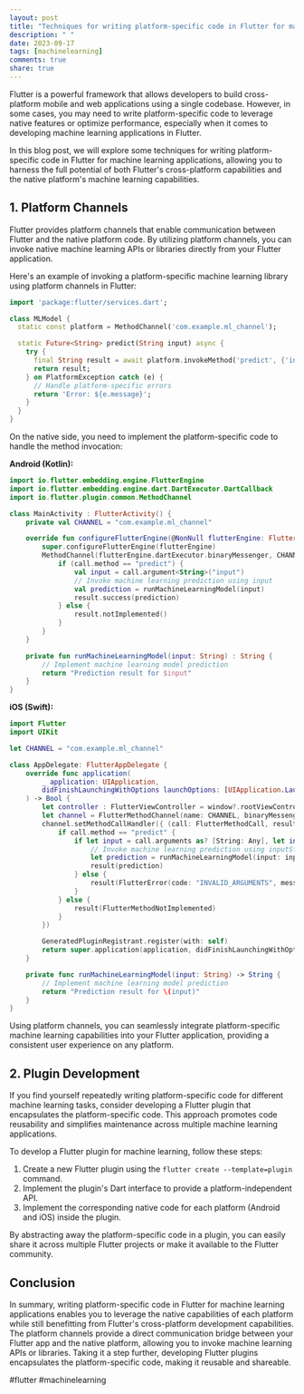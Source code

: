 ```yaml
---
layout: post
title: "Techniques for writing platform-specific code in Flutter for machine learning applications."
description: " "
date: 2023-09-17
tags: [machinelearning]
comments: true
share: true
---
```


Flutter is a powerful framework that allows developers to build cross-platform mobile and web applications using a single codebase. However, in some cases, you may need to write platform-specific code to leverage native features or optimize performance, especially when it comes to developing machine learning applications in Flutter.

In this blog post, we will explore some techniques for writing platform-specific code in Flutter for machine learning applications, allowing you to harness the full potential of both Flutter's cross-platform capabilities and the native platform's machine learning capabilities.

## 1. Platform Channels

Flutter provides platform channels that enable communication between Flutter and the native platform code. By utilizing platform channels, you can invoke native machine learning APIs or libraries directly from your Flutter application.

Here's an example of invoking a platform-specific machine learning library using platform channels in Flutter:

```dart
import 'package:flutter/services.dart';

class MLModel {
  static const platform = MethodChannel('com.example.ml_channel');

  static Future<String> predict(String input) async {
    try {
      final String result = await platform.invokeMethod('predict', {'input': input});
      return result;
    } on PlatformException catch (e) {
      // Handle platform-specific errors
      return 'Error: ${e.message}';
    }
  }
}
```

On the native side, you need to implement the platform-specific code to handle the method invocation:

**Android (Kotlin):**

```kotlin
import io.flutter.embedding.engine.FlutterEngine
import io.flutter.embedding.engine.dart.DartExecutor.DartCallback
import io.flutter.plugin.common.MethodChannel

class MainActivity : FlutterActivity() {
    private val CHANNEL = "com.example.ml_channel"

    override fun configureFlutterEngine(@NonNull flutterEngine: FlutterEngine) {
        super.configureFlutterEngine(flutterEngine)
        MethodChannel(flutterEngine.dartExecutor.binaryMessenger, CHANNEL).setMethodCallHandler { call, result ->
            if (call.method == "predict") {
                val input = call.argument<String>("input")
                // Invoke machine learning prediction using input
                val prediction = runMachineLearningModel(input)
                result.success(prediction)
            } else {
                result.notImplemented()
            }
        }
    }

    private fun runMachineLearningModel(input: String) : String {
        // Implement machine learning model prediction
        return "Prediction result for $input"
    }
}
```

**iOS (Swift):**

```swift
import Flutter
import UIKit

let CHANNEL = "com.example.ml_channel"

class AppDelegate: FlutterAppDelegate {
    override func application(
        _ application: UIApplication,
        didFinishLaunchingWithOptions launchOptions: [UIApplication.LaunchOptionsKey: Any]?
    ) -> Bool {
        let controller : FlutterViewController = window?.rootViewController as! FlutterViewController
        let channel = FlutterMethodChannel(name: CHANNEL, binaryMessenger: controller.binaryMessenger)
        channel.setMethodCallHandler({ (call: FlutterMethodCall, result: @escaping FlutterResult) -> Void in
            if call.method == "predict" {
                if let input = call.arguments as? [String: Any], let inputStr = input["input"] as? String {
                    // Invoke machine learning prediction using inputStr
                    let prediction = runMachineLearningModel(input: inputStr)
                    result(prediction)
                } else {
                    result(FlutterError(code: "INVALID_ARGUMENTS", message: "Invalid arguments", details: nil))
                }
            } else {
                result(FlutterMethodNotImplemented)
            }
        })

        GeneratedPluginRegistrant.register(with: self)
        return super.application(application, didFinishLaunchingWithOptions: launchOptions)
    }

    private func runMachineLearningModel(input: String) -> String {
        // Implement machine learning model prediction
        return "Prediction result for \(input)"
    }
}
```

Using platform channels, you can seamlessly integrate platform-specific machine learning capabilities into your Flutter application, providing a consistent user experience on any platform.

## 2. Plugin Development

If you find yourself repeatedly writing platform-specific code for different machine learning tasks, consider developing a Flutter plugin that encapsulates the platform-specific code. This approach promotes code reusability and simplifies maintenance across multiple machine learning applications.

To develop a Flutter plugin for machine learning, follow these steps:

1. Create a new Flutter plugin using the `flutter create --template=plugin` command.
2. Implement the plugin's Dart interface to provide a platform-independent API.
3. Implement the corresponding native code for each platform (Android and iOS) inside the plugin.

By abstracting away the platform-specific code in a plugin, you can easily share it across multiple Flutter projects or make it available to the Flutter community.

## Conclusion

In summary, writing platform-specific code in Flutter for machine learning applications enables you to leverage the native capabilities of each platform while still benefitting from Flutter's cross-platform development capabilities. The platform channels provide a direct communication bridge between your Flutter app and the native platform, allowing you to invoke machine learning APIs or libraries. Taking it a step further, developing Flutter plugins encapsulates the platform-specific code, making it reusable and shareable.

#flutter #machinelearning